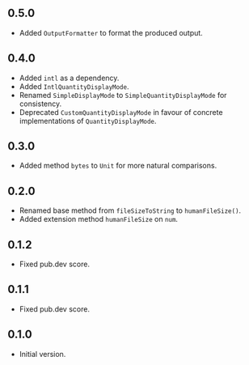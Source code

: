 ## 0.5.0

- Added `OutputFormatter` to format the produced output.

## 0.4.0

- Added `intl` as a dependency.
- Added `IntlQuantityDisplayMode`.
- Renamed `SimpleDisplayMode` to `SimpleQuantityDisplayMode` for consistency.
- Deprecated `CustomQuantityDisplayMode` in favour of concrete implementations of `QuantityDisplayMode`.

## 0.3.0

- Added method `bytes` to `Unit` for more natural comparisons.

## 0.2.0

- Renamed base method from `fileSizeToString` to `humanFileSize()`.
- Added extension method `humanFileSize` on `num`.

## 0.1.2

- Fixed pub.dev score.

## 0.1.1

- Fixed pub.dev score.

## 0.1.0

- Initial version.
